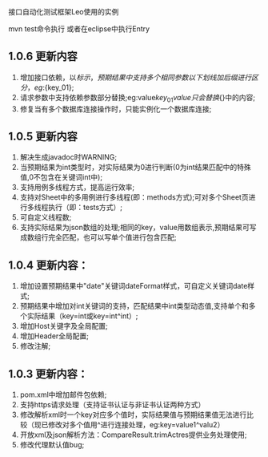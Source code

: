 接口自动化测试框架Leo使用的实例

mvn test命令执行 或者在eclipse中执行Entry 

1.0.6 更新内容
-----------------------------------------------------
1. 增加接口依赖，以${}标示，预期结果中支持多个相同参数以下划线加后缀进行区分，eg:${key_01}; 
2. 请求参数中支持依赖参数部分替换;eg:value${key_01}value 只会替换${}中的内容;
3. 修复当有多个数据库连接操作时，只能实例化一个数据库连接;

1.0.5 更新内容
-----------------------------------------------------
1. 解决生成javadoc时WARNING;
2. 当预期结果为int类型时，对实际结果为0进行判断(0为int结果匹配中的特殊值,0不包含在关键词int中);
3. 支持用例多线程方式，提高运行效率;
4. 支持对Sheet中的多用例进行多线程(即：methods方式);可对多个Sheet页进行多线程执行（即：tests方式）;
5. 可自定义线程数;
6. 支持实际结果为json数组的处理;相同的key，value用数组表示,预期结果可写成数组行完全匹配，也可以写单个值进行包含匹配;


1.0.4 更新内容：
-----------------------------------------------------
1. 增加设置预期结果中"date"关键词dateFormat样式，可自定义关键词date样式;
2. 预期结果中增加对int关键词的支持，匹配结果中int类型动态值,支持单个和多个实际结果（key=int或key=int^int）;
3. 增加Host关键字及全局配置;
4. 增加Header全局配置;
5. 修改注解;


1.0.3 更新内容：
-----------------------------------------------------
1. pom.xml中增加邮件包依赖;
2. 支持https请求处理（支持证书认证与非证书认证两种方式）
3. 修改解析xml时一个key对应多个值时，实际结果值与预期结果值无法进行比较（现已修改对多个值用^进行连接处理，eg:key=value1^valu2）
4. 开放xml及json解析方法：CompareResult.trimActres提供业务处理使用;
5. 修改代理默认值bug;